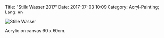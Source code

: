Title: "Stille Wasser 2017"
Date: 2017-07-03 10:09
Category: Acryl-Painting;
Lang: en

![Stille Wasser]({filename}images/acryl/smeerws-2017-stillewasser.jpg "Stille Wasser")


Acrylic on canvas 60 x 60cm.
